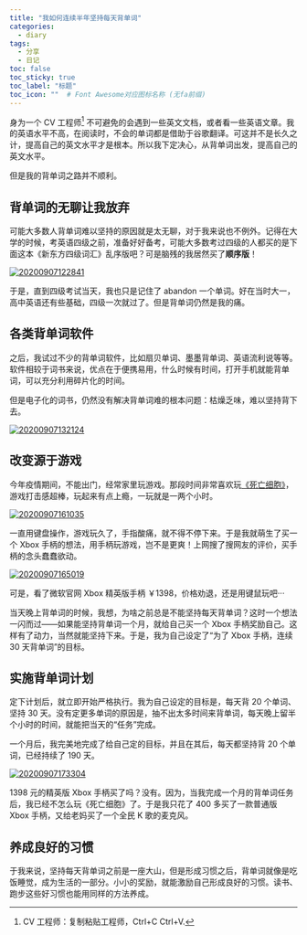 ```yaml
---
title: "我如何连续半年坚持每天背单词"
categories:
  - diary
tags:
  - 分享
  - 日记
toc: false
toc_sticky: true
toc_label: "标题"
toc_icon: ""  # Font Awesome对应图标名称 (无fa前缀)	
---
```

身为一个 CV 工程师[^1] 不可避免的会遇到一些英文文档，或者看一些英语文章。我的英语水平不高，在阅读时，不会的单词都是借助于谷歌翻译。可这并不是长久之计，提高自己的英文水平才是根本。所以我下定决心，从背单词出发，提高自己的英文水平。

但是我的背单词之路并不顺利。

## 背单词的无聊让我放弃
可能大多数人背单词难以坚持的原因就是太无聊，对于我来说也不例外。记得在大学的时候，考英语四级之前，准备好好备考，可能大多数考过四级的人都买的是下面这本《新东方四级词汇》乱序版吧？可是脑残的我居然买了**顺序版**！

[![20200907122841](https://cdn.jsdelivr.net/gh/sunete/imghost/img20200907122841.png)](https://cdn.jsdelivr.net/gh/sunete/imghost/img20200907122841.png)

于是，直到四级考试当天，我也只是记住了 abandon 一个单词。好在当时大一，高中英语还有些基础，四级一次就过了。但是背单词仍然是我的痛。

## 各类背单词软件
之后，我试过不少的背单词软件，比如扇贝单词、墨墨背单词、英语流利说等等。软件相较于词书来说，优点在于便携易用，什么时候有时间，打开手机就能背单词，可以充分利用碎片化的时间。

但是电子化的词书，仍然没有解决背单词难的根本问题：枯燥乏味，难以坚持背下去。

[![20200907132124](https://cdn.jsdelivr.net/gh/sunete/imghost/img20200907132124.png)](https://cdn.jsdelivr.net/gh/sunete/imghost/img20200907132124.png)

## 改变源于游戏
今年疫情期间，不能出门，经常家里玩游戏。那段时间非常喜欢玩[《死亡细胞》](https://store.steampowered.com/app/588650/Dead_Cells/)，游戏打击感超棒，玩起来有点上瘾，一玩就是一两个小时。

[![20200907161035](https://cdn.jsdelivr.net/gh/sunete/imghost/img20200907161035.png)](https://cdn.jsdelivr.net/gh/sunete/imghost/img20200907161035.png)

一直用键盘操作，游戏玩久了，手指酸痛，就不得不停下来。于是我就萌生了买一个 Xbox 手柄的想法，用手柄玩游戏，岂不是更爽！上网搜了搜网友的评价，买手柄的念头蠢蠢欲动。

[![20200907165019](https://cdn.jsdelivr.net/gh/sunete/imghost/img20200907165019.png)](https://cdn.jsdelivr.net/gh/sunete/imghost/img20200907165019.png)

可是，看了微软官网 Xbox 精英版手柄 ￥1398，价格劝退，还是用键鼠玩吧···

当天晚上背单词的时候，我想，为啥之前总是不能坚持每天背单词？这时一个想法一闪而过——如果能坚持背单词一个月，就给自己买一个 Xbox 手柄奖励自己。这样有了动力，当然就能坚持下来。于是，我为自己设定了“为了 Xbox 手柄，连续 30 天背单词”的目标。

## 实施背单词计划
定下计划后，就立即开始严格执行。我为自己设定的目标是，每天背 20 个单词、坚持 30 天。没有定更多单词的原因是，抽不出太多时间来背单词，每天晚上留半个小时的时间，就能把当天的“任务”完成。

一个月后，我完美地完成了给自己定的目标，并且在其后，每天都坚持背 20 个单词，已经持续了 190 天。

[![20200907173304](https://cdn.jsdelivr.net/gh/sunete/imghost/img20200907173304.png)](https://cdn.jsdelivr.net/gh/sunete/imghost/img20200907173304.png)

1398 元的精英版 Xbox 手柄买了吗？没有。因为，当我完成一个月的背单词任务后，我已经不怎么玩《死亡细胞》了。于是我只花了 400 多买了一款普通版 Xbox 手柄，又给老妈买了一个全民 K 歌的麦克风。

## 养成良好的习惯
于我来说，坚持每天背单词之前是一座大山，但是形成习惯之后，背单词就像是吃饭睡觉，成为生活的一部分。小小的奖励，就能激励自己形成良好的习惯。读书、跑步这些好习惯也能用同样的方法养成。

[^1]: CV 工程师：复制粘贴工程师，Ctrl+C Ctrl+V.